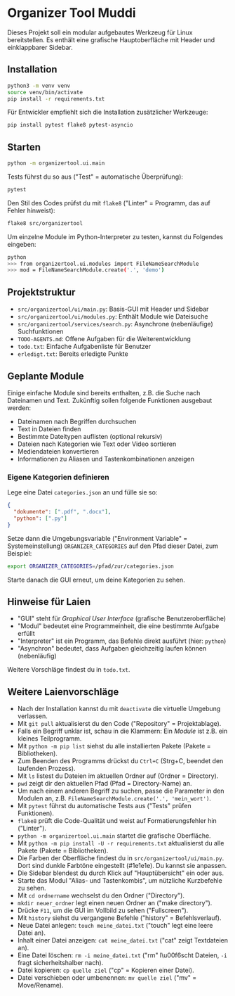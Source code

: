 # Organizer Tool Muddi

Dieses Projekt soll ein modular aufgebautes Werkzeug für Linux bereitstellen. Es enthält eine grafische Hauptoberfläche mit Header und einklappbarer Sidebar.

## Installation

```bash
python3 -m venv venv
source venv/bin/activate
pip install -r requirements.txt
```

Für Entwickler empfiehlt sich die Installation zusätzlicher Werkzeuge:

```bash
pip install pytest flake8 pytest-asyncio
```

## Starten

```bash
python -m organizertool.ui.main
```

Tests führst du so aus ("Test" = automatische Überprüfung):

```bash
pytest
```

Den Stil des Codes prüfst du mit `flake8` ("Linter" = Programm, das auf Fehler hinweist):

```bash
flake8 src/organizertool
```

Um einzelne Module im Python-Interpreter zu testen, kannst du Folgendes eingeben:

```bash
python
>>> from organizertool.ui.modules import FileNameSearchModule
>>> mod = FileNameSearchModule.create('.', 'demo')
```

## Projektstruktur

- `src/organizertool/ui/main.py`: Basis-GUI mit Header und Sidebar
- `src/organizertool/ui/modules.py`: Enthält Module wie Dateisuche
- `src/organizertool/services/search.py`: Asynchrone (nebenläufige) Suchfunktionen
- `TODO-AGENTS.md`: Offene Aufgaben für die Weiterentwicklung
- `todo.txt`: Einfache Aufgabenliste für Benutzer
- `erledigt.txt`: Bereits erledigte Punkte

## Geplante Module

Einige einfache Module sind bereits enthalten, z.B. die Suche nach Dateinamen
und Text. Zukünftig sollen folgende Funktionen ausgebaut werden:

- Dateinamen nach Begriffen durchsuchen
- Text in Dateien finden
- Bestimmte Dateitypen auflisten (optional rekursiv)
- Dateien nach Kategorien wie Text oder Video sortieren
- Mediendateien konvertieren
- Informationen zu Aliasen und Tastenkombinationen anzeigen

### Eigene Kategorien definieren

Lege eine Datei `categories.json` an und fülle sie so:

```json
{
  "dokumente": [".pdf", ".docx"],
  "python": [".py"]
}
```

Setze dann die Umgebungsvariable ("Environment Variable" = Systemeinstellung)
`ORGANIZER_CATEGORIES` auf den Pfad dieser Datei, zum Beispiel:

```bash
export ORGANIZER_CATEGORIES=/pfad/zur/categories.json
```

Starte danach die GUI erneut, um deine Kategorien zu sehen.

## Hinweise für Laien

- "GUI" steht für *Graphical User Interface* (grafische Benutzeroberfläche)
- "Modul" bedeutet eine Programmeinheit, die eine bestimmte Aufgabe erfüllt
- "Interpreter" ist ein Programm, das Befehle direkt ausführt (hier: `python`)
- "Asynchron" bedeutet, dass Aufgaben gleichzeitig laufen können (nebenläufig)

Weitere Vorschläge findest du in `todo.txt`.

## Weitere Laienvorschläge

- Nach der Installation kannst du mit `deactivate` die virtuelle Umgebung verlassen.
- Mit `git pull` aktualisierst du den Code ("Repository" = Projektablage).
- Falls ein Begriff unklar ist, schau in die Klammern: Ein *Module* ist z.B. ein kleines Teilprogramm.
- Mit `python -m pip list` siehst du alle installierten Pakete (Pakete = Bibliotheken).
- Zum Beenden des Programms drückst du `Ctrl+C` (Strg+C, beendet den laufenden Prozess).
- Mit `ls` listest du Dateien im aktuellen Ordner auf (Ordner = Directory).
- `pwd` zeigt dir den aktuellen Pfad (Pfad = Directory-Name) an.
- Um nach einem anderen Begriff zu suchen, passe die Parameter in den Modulen an, z.B. `FileNameSearchModule.create('.', 'mein_wort')`.
- Mit `pytest` führst du automatische Tests aus ("Tests" prüfen Funktionen).
- `flake8` prüft die Code-Qualität und weist auf Formatierungsfehler hin ("Linter").
- `python -m organizertool.ui.main` startet die grafische Oberfläche.
- Mit `python -m pip install -U -r requirements.txt` aktualisierst du alle Pakete (Pakete = Bibliotheken).
- Die Farben der Oberfläche findest du in `src/organizertool/ui/main.py`. Dort sind dunkle Farbtöne eingestellt (#1e1e1e). Du kannst sie anpassen.
- Die Sidebar blendest du durch Klick auf "Hauptübersicht" ein oder aus.
- Starte das Modul "Alias- und Tastenkombis", um nützliche Kurzbefehle zu sehen.
- Mit `cd ordnername` wechselst du den Ordner ("Directory").
- `mkdir neuer_ordner` legt einen neuen Ordner an ("make directory").
- Drücke `F11`, um die GUI im Vollbild zu sehen ("Fullscreen").
- Mit `history` siehst du vergangene Befehle ("history" = Befehlsverlauf).
- Neue Datei anlegen: `touch meine_datei.txt` ("touch" legt eine leere Datei an).
- Inhalt einer Datei anzeigen: `cat meine_datei.txt` ("cat" zeigt Textdateien an).
- Eine Datei löschen: `rm -i meine_datei.txt` ("rm" l\u00f6scht Dateien, `-i` fragt sicherheitshalber nach).
- Datei kopieren: `cp quelle ziel` ("cp" = Kopieren einer Datei).
- Datei verschieben oder umbenennen: `mv quelle ziel` ("mv" = Move/Rename).

